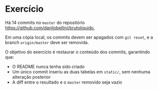 # Exercício

Há 14 commits no `master` do repositório
<https://github.com/danilobellini/brutoliquido>,

Em uma cópia local, os commits devem ser apagados com `git reset`,
e a branch `origin/master` deve ser removida.

O objetivo do exercício é restaurar o conteúdo dos commits,
garantindo que:

- O README nunca tenha sido criado
- Um único commit inseriu as duas tabelas em `static/`,
  sem nenhuma alteração posterior
- A diff entre o resultado e o `master` removido seja vazio
